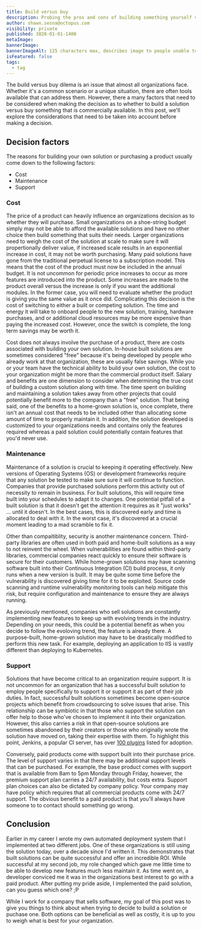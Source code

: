 ```yaml
---
title: Build versus buy
description: Probing the pros and cons of building something yourself versus buying a product
author: shawn.sesna@octopus.com
visibility: private
published: 3020-01-01-1400
metaImage: 
bannerImage: 
bannerImageAlt: 125 characters max, describes image to people unable to see it.
isFeatured: false
tags: 
  - tag
---
```


The build versus buy dilema is an issue that almost all organizations face.  Whether it's a common scenario or a unique situation, there are often tools available that can address them.  However, there a many factors that need to be considered when making the decision as to whether to build a solution versus buy something that is commercially available.  In this post, we'll explore the considerations that need to be taken into account before making a decision.

## Decision factors
The reasons for building your own solution or purchasing a product usually come down to the following factors: 
- Cost 
- Maintenance
- Support

### Cost
The price of a product can heavily influence an organizations decision as to whether they will purchase.  Small organizations on a shoe-string budget simply may not be able to afford the available solutions and have no other choice then build something that suits their needs.  Larger organizations need to weigh the cost of the solution at scale to make sure it will propertionally deliver value, if increased scale results in an exponential increase in cost, it may not be worth purchasing.  Many paid solutions have gone from the traditional perpetual license to a subscription model.  This means that the cost of the product must now be included in the annual budget.  It is not uncommon for periodic price increases to occur as more features are introduced into the product.  Some increases are made to the product overall versus the increase is only if you want the additional modules.  In the former case, you will need to evaluate whether the product is giving you the same value as it once did.  Complicating this decision is the cost of switching to either a built or competing solution.  The time and energy it will take to onboard people to the new solution, training, hardware purchases, and or additional cloud resources may be more expensive than paying the increased cost.  However, once the switch is complete, the long term savings may be worth it.

Cost does not always involve the purchase of a product, there are costs associated with building your own solution.  In-house built solutions are sometimes considered "free" because it's being developed by people who already work at that organization, these are usually false savings.  While you or your team have the technical ability to build your own solution, the cost to your organization might be more than the commercial product itself.  Salary and benefits are one dimension to consider when determining the true cost of building a custom solution along with time.  The time spent on building and maintaining a solution takes away from other projects that could potentially benefit more to the company than a "free" solution.  That being said, one of the benefits to a home-grown solution is, once complete, there isn't an annual cost that needs to be included other than allocating some amount of time to properly maintain it.  In addition, the solution developed is customized to your organizations needs and contains only the features required whereas a paid solution could potentially contain features that you'd never use.  

### Maintenance
Maintenance of a solution is crucial to keeping it operating effectively.  New versions of Operating Systems (OS) or development frameworks require that any solution be tested to make sure sure it will continue to function.  Companies that provide purchased solutions perform this activity out of necessity to remain in business.  For built solutions, this will require time built into your schedules to adapt it to changes.  One potential pitfall of a built solution is that it doesn't get the attention it requires as it "just works" ... until it doesn't.  In the best cases, this is discovered early and time is allocated to deal with it.  In the worst case, it's discovered at a crucial moment leading to a mad scramble to fix it.

Other than compaitiblity, security is another maintenance concern.  Third-party libraries are often used in both paid and home-built solutions as a way to not reinvent the wheel.  When vulnerabilities are found within third-party libraries, commercial companies react quickly to ensure their software is secure for their customers.  While home-grown solutions may have scanning software built into their Continuous Integration (CI) build process, it only runs when a new version is built.  It may be quite some time before the vulnerability is discovered giving time for it to be exploited.  Source code scanning and runtime vulnerability monitoring tools can help mitigate this risk, but require configuration and maintenance to ensure they are always running.

As previously mentioned, companies who sell solutions are constantly implementing new features to keep up with evolving trends in the industry.  Depending on your needs, this could be a potential benefit as when you decide to follow the evoloving trend, the feature is already there.  A purpose-built, home-grown solution may have to be drastically modified to perform this new task.  For example, deploying an application to IIS is vastly different than deploying to Kubernetes.

### Support
Solutions that have become critical to an organization require support.  It is not uncommon for an organization that has a successful built solution to employ people specifically to support it or support it as part of their job duties.  In fact, successful built solutions sometimes become open-source projects which benefit from crowdsourcing to solve issues that arise.  This relationship can be symbiotic in that those who support the solution can offer help to those who've chosen to implement it into their organization.  However, this also carries a risk in that open-source solutions are sometimes abandoned by their creators or those who originally wrote the solution have moved on, taking their expertise with them.  To highlight this point, Jenkins, a popular CI server, has over [100 plugins](https://plugins.jenkins.io/ui/search/?labels=adopt-this-plugin) listed for adoption.

Conversely, paid products come with support built into their purchase price.  The level of support varies in that there may be additional support levels that can be purchased.  For example, the base product comes with support that is available from 8am to 5pm Monday through Friday, however, the premium support plan carries a 24/7 availability, but costs extra.  Support plan choices can also be dictated by company policy.  Your company may have policy which requires that all commercial products come with 24/7 support.  The obvious benefit to a paid product is that you'll always have someone to to contact should something go wrong.  

## Conclusion
Earlier in my career I wrote my own automated deployment system that I implemented at two different jobs.  One of these organizations is still using the solution today, over a decade since I'd written it.  This demonstrates that built solutions can be quite successful and offer an incredible ROI.  While successful at my second job, my role changed which gave me little time to be able to develop new features much less maintain it.  As time went on, a developer conviced me it was in the organizations best interest to go with a paid product.  After putting my pride aside, I implemented the paid solution, can you guess which one? ;P

While I work for a company that sells software, my goal of this post was to give you things to think about when trying to decide to build a solution or puchase one.  Both options can be beneficial as well as costly, it is up to you to weigh what is best for your organization.